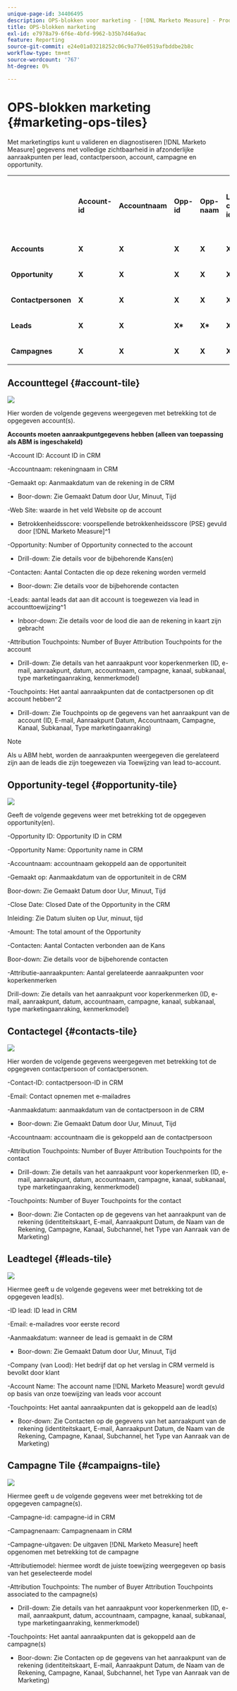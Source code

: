 ```yaml
---
unique-page-id: 34406495
description: OPS-blokken voor marketing - [!DNL Marketo Measure] - Productdocumentatie
title: OPS-blokken marketing
exl-id: e7978a79-6f6e-4bfd-9962-b35b7d46a9ac
feature: Reporting
source-git-commit: e24e01a03218252c06c9a776e0519afbddbe2b8c
workflow-type: tm+mt
source-wordcount: '767'
ht-degree: 0%

---
```


# OPS-blokken marketing {#marketing-ops-tiles}

Met marketingtips kunt u valideren en diagnostiseren [!DNL Marketo Measure] gegevens met volledige zichtbaarheid in afzonderlijke aanraakpunten per lead, contactpersoon, account, campagne en opportunity.

<table> 
 <colgroup> 
  <col> 
  <col> 
  <col> 
  <col> 
  <col> 
  <col> 
  <col> 
  <col> 
  <col> 
  <col> 
  <col> 
  <col> 
  <col> 
 </colgroup> 
 <tbody> 
  <tr> 
   <td><br></td> 
   <td><p><strong>Account-id</strong></p></td> 
   <td><p><strong>Accountnaam</strong></p></td> 
   <td><p><strong>Opp-id</strong></p></td> 
   <td><p><strong>Opp-naam</strong></p></td> 
   <td><p><strong>Lead of contactpersoon-id</strong></p></td> 
   <td><p><strong>E-mailadres voor lead of contact</strong></p></td> 
   <td><p><strong>Campagne-id</strong></p></td> 
   <td><p><strong>Opp Won</strong></p></td> 
   <td><p><strong>Aanmaakdatum opp</strong></p></td> 
   <td><p><strong>Datum Sluiten</strong></p></td> 
   <td><p><strong>Aanraakpuntdatum</strong></p></td> 
   <td><p><strong>Attributiemodel</strong></p></td> 
  </tr> 
  <tr> 
   <td><p><strong>Accounts</strong></p></td> 
   <td><strong>X</strong></td> 
   <td><strong>X</strong></td> 
   <td><strong>X</strong></td> 
   <td><strong>X</strong></td> 
   <td><strong>X</strong></td> 
   <td><br></td> 
   <td><strong>X</strong></td> 
   <td><strong>X</strong></td> 
   <td><strong>X</strong></td> 
   <td><strong>X</strong></td> 
   <td><strong>X</strong></td> 
   <td><strong>X</strong></td> 
  </tr> 
  <tr> 
   <td><p><strong>Opportunity</strong></p></td> 
   <td><strong>X</strong></td> 
   <td><strong>X</strong></td> 
   <td><strong>X</strong></td> 
   <td><strong>X</strong></td> 
   <td><strong>X</strong></td> 
   <td><br></td> 
   <td><strong>X</strong></td> 
   <td><strong>X</strong></td> 
   <td><strong>X</strong></td> 
   <td><strong>X</strong></td> 
   <td><strong>X</strong></td> 
   <td><strong>X</strong></td> 
  </tr> 
  <tr> 
   <td><p><strong>Contactpersonen</strong></p></td> 
   <td><strong>X</strong></td> 
   <td><strong>X</strong></td> 
   <td><strong>X</strong></td> 
   <td><strong>X</strong></td> 
   <td><strong>X</strong></td> 
   <td><strong>X</strong></td> 
   <td><strong>X</strong></td> 
   <td><strong>X</strong></td> 
   <td><strong>X</strong></td> 
   <td><strong>X</strong></td> 
   <td><strong>X</strong></td> 
   <td><strong>X</strong></td> 
  </tr> 
  <tr> 
   <td><p><strong>Leads</strong></p></td> 
   <td><strong>X</strong></td> 
   <td><strong>X</strong></td> 
   <td><strong>X*</strong></td> 
   <td><strong>X*</strong></td> 
   <td><strong>X</strong></td> 
   <td><strong>X</strong></td> 
   <td><strong>X</strong></td> 
   <td><strong>X*</strong></td> 
   <td><strong>X*</strong></td> 
   <td><strong>X*</strong></td> 
   <td><strong>X</strong></td> 
   <td><strong>X</strong></td> 
  </tr> 
  <tr> 
   <td><p><strong>Campagnes</strong></p></td> 
   <td><strong>X</strong></td> 
   <td><strong>X</strong></td> 
   <td><strong>X</strong></td> 
   <td><strong>X</strong></td> 
   <td><strong>X</strong></td> 
   <td><br></td> 
   <td><strong>X</strong></td> 
   <td><strong>X</strong></td> 
   <td><strong>X</strong></td> 
   <td><strong>X</strong></td> 
   <td><strong>X</strong></td> 
   <td><strong>X</strong></td> 
  </tr> 
 </tbody> 
</table>

## Accounttegel {#account-tile}

![](assets/one-1.png)

Hier worden de volgende gegevens weergegeven met betrekking tot de opgegeven account(s).

**Accounts moeten aanraakpuntgegevens hebben (alleen van toepassing als ABM is ingeschakeld)**

-Account ID: Account ID in CRM

-Accountnaam: rekeningnaam in CRM

-Gemaakt op: Aanmaakdatum van de rekening in de CRM

* Boor-down: Zie Gemaakt Datum door Uur, Minuut, Tijd

-Web Site: waarde in het veld Website op de account

- Betrokkenheidsscore: voorspellende betrokkenheidsscore (PSE) gevuld door [!DNL Marketo Measure]^1

-Opportunity: Number of Opportunity connected to the account

* Drill-down: Zie details voor de bijbehorende Kans(en)

-Contacten: Aantal Contacten die op deze rekening worden vermeld

* Boor-down: Zie details voor de bijbehorende contacten

-Leads: aantal leads dat aan dit account is toegewezen via lead in accounttoewijzing^1

* Inboor-down: Zie details voor de lood die aan de rekening in kaart zijn gebracht

-Attribution Touchpoints: Number of Buyer Attribution Touchpoints for the account

* Drill-down: Zie details van het aanraakpunt voor koperkenmerken (ID, e-mail, aanraakpunt, datum, accountnaam, campagne, kanaal, subkanaal, type marketingaanraking, kenmerkmodel)

-Touchpoints: Het aantal aanraakpunten dat de contactpersonen op dit account hebben^2

* Drill-down: Zie Touchpoints op de gegevens van het aanraakpunt van de account (ID, E-mail, Aanraakpunt Datum, Accountnaam, Campagne, Kanaal, Subkanaal, Type marketingaanraking)

>[!NOTE]
>
>Als u ABM hebt, worden de aanraakpunten weergegeven die gerelateerd zijn aan de leads die zijn toegewezen via Toewijzing van lead to-account.

## Opportunity-tegel {#opportunity-tile}

![](assets/two-1.png)

Geeft de volgende gegevens weer met betrekking tot de opgegeven opportunity(en).

-Opportunity ID: Opportunity ID in CRM

-Opportunity Name: Opportunity name in CRM

-Accountnaam: accountnaam gekoppeld aan de opportuniteit

-Gemaakt op: Aanmaakdatum van de opportuniteit in de CRM

Boor-down: Zie Gemaakt Datum door Uur, Minuut, Tijd

-Close Date: Closed Date of the Opportunity in the CRM

Inleiding: Zie Datum sluiten op Uur, minuut, tijd

-Amount: The total amount of the Opportunity

-Contacten: Aantal Contacten verbonden aan de Kans

Boor-down: Zie details voor de bijbehorende contacten

-Attributie-aanraakpunten: Aantal gerelateerde aanraakpunten voor koperkenmerken

Drill-down: Zie details van het aanraakpunt voor koperkenmerken (ID, e-mail, aanraakpunt, datum, accountnaam, campagne, kanaal, subkanaal, type marketingaanraking, kenmerkmodel)

## Contactegel {#contacts-tile}

![](assets/three-1.png)

Hier worden de volgende gegevens weergegeven met betrekking tot de opgegeven contactpersoon of contactpersonen.

-Contact-ID: contactpersoon-ID in CRM

-Email: Contact opnemen met e-mailadres

-Aanmaakdatum: aanmaakdatum van de contactpersoon in de CRM

* Boor-down: Zie Gemaakt Datum door Uur, Minuut, Tijd

-Accountnaam: accountnaam die is gekoppeld aan de contactpersoon

-Attribution Touchpoints: Number of Buyer Attribution Touchpoints for the contact

* Drill-down: Zie details van het aanraakpunt voor koperkenmerken (ID, e-mail, aanraakpunt, datum, accountnaam, campagne, kanaal, subkanaal, type marketingaanraking, kenmerkmodel)

-Touchpoints: Number of Buyer Touchpoints for the contact

* Boor-down: Zie Contacten op de gegevens van het aanraakpunt van de rekening (identiteitskaart, E-mail, Aanraakpunt Datum, de Naam van de Rekening, Campagne, Kanaal, Subchannel, het Type van Aanraak van de Marketing)

## Leadtegel {#leads-tile}

![](assets/four-1.png)

Hiermee geeft u de volgende gegevens weer met betrekking tot de opgegeven lead(s).

-ID lead: ID lead in CRM

-Email: e-mailadres voor eerste record

-Aanmaakdatum: wanneer de lead is gemaakt in de CRM

* Boor-down: Zie Gemaakt Datum door Uur, Minuut, Tijd

-Company (van Lood): Het bedrijf dat op het verslag in CRM vermeld is bevolkt door klant

-Account Name: The account name [!DNL Marketo Measure] wordt gevuld op basis van onze toewijzing van leads voor account

-Touchpoints: Het aantal aanraakpunten dat is gekoppeld aan de lead(s)

* Boor-down: Zie Contacten op de gegevens van het aanraakpunt van de rekening (identiteitskaart, E-mail, Aanraakpunt Datum, de Naam van de Rekening, Campagne, Kanaal, Subchannel, het Type van Aanraak van de Marketing)

## Campagne Tile {#campaigns-tile}

![](assets/five-1.png)

Hiermee geeft u de volgende gegevens weer met betrekking tot de opgegeven campagne(s).

-Campagne-id: campagne-id in CRM

-Campagnenaam: Campagnenaam in CRM

-Campagne-uitgaven: De uitgaven [!DNL Marketo Measure] heeft opgenomen met betrekking tot de campagne

-Attributiemodel: hiermee wordt de juiste toewijzing weergegeven op basis van het geselecteerde model

-Attribution Touchpoints: The number of Buyer Attribution Touchpoints associated to the campagne(s)

* Drill-down: Zie details van het aanraakpunt voor koperkenmerken (ID, e-mail, aanraakpunt, datum, accountnaam, campagne, kanaal, subkanaal, type marketingaanraking, kenmerkmodel)

-Touchpoints: Het aantal aanraakpunten dat is gekoppeld aan de campagne(s)

* Boor-down: Zie Contacten op de gegevens van het aanraakpunt van de rekening (identiteitskaart, E-mail, Aanraakpunt Datum, de Naam van de Rekening, Campagne, Kanaal, Subchannel, het Type van Aanraak van de Marketing)
